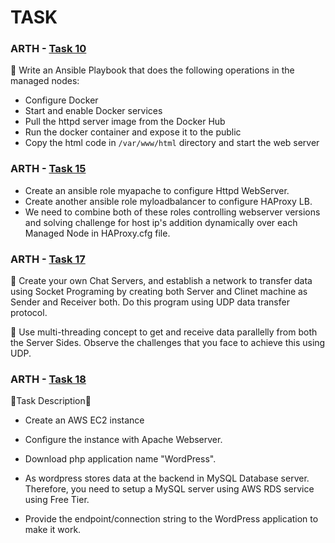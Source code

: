 # TASK


### ARTH - [Task 10](https://github.com/DEALTALFA/TASK/tree/main/Task10)


🔰 Write an Ansible Playbook that does the
following operations in the managed nodes:
* Configure Docker
* Start and enable Docker services
* Pull the httpd server image from the Docker Hub
* Run the docker container and expose it to the public
* Copy the html code in `/var/www/html` directory
and start the web server


### ARTH - [Task 15](https://github.com/DEALTALFA/TASK/tree/main/Task15)
* Create an ansible role myapache to configure Httpd WebServer.
* Create another ansible role myloadbalancer to configure HAProxy LB.
* We need to combine both of these roles controlling webserver versions  and solving challenge for host ip's  addition  dynamically over  each Managed Node  in  HAProxy.cfg file.


### ARTH - [Task 17](https://github.com/DEALTALFA/TASK/tree/main/Task17/chat_server)
:low_brightness: Create your own Chat Servers, and establish a network to transfer data using Socket Programing by creating both Server and Clinet machine as Sender and Receiver both. Do this program using UDP data transfer protocol.

:low_brightness: Use multi-threading concept to get and receive data parallelly from both the Server Sides. Observe the challenges that you face to achieve this using UDP. 


### ARTH - [Task 18](https://github.com/DEALTALFA/TASK/tree/main/Task18)

🔰Task Description:page_facing_up:

* Create an AWS EC2 instance 

* Configure the instance with Apache Webserver. 

* Download php application name "WordPress".

* As wordpress stores data at the backend in MySQL Database server. Therefore, you need to setup a MySQL server using AWS RDS service using Free Tier.

* Provide the endpoint/connection string to the WordPress application to make it work.

